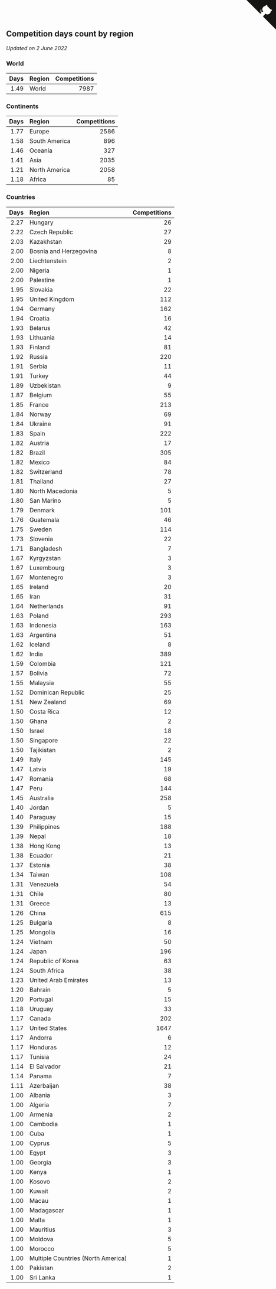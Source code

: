 ## Competition days count by region

*Updated on  2 June 2022*


### World

| Days | Region | Competitions |
| ---: | :--- | ---: |
| 1.49 | World | 7987 |

### Continents

| Days | Region | Competitions |
| ---: | :--- | ---: |
| 1.77 | Europe | 2586 |
| 1.58 | South America | 896 |
| 1.46 | Oceania | 327 |
| 1.41 | Asia | 2035 |
| 1.21 | North America | 2058 |
| 1.18 | Africa | 85 |

### Countries

| Days | Region | Competitions |
| ---: | :--- | ---: |
| 2.27 | Hungary | 26 |
| 2.22 | Czech Republic | 27 |
| 2.03 | Kazakhstan | 29 |
| 2.00 | Bosnia and Herzegovina | 8 |
| 2.00 | Liechtenstein | 2 |
| 2.00 | Nigeria | 1 |
| 2.00 | Palestine | 1 |
| 1.95 | Slovakia | 22 |
| 1.95 | United Kingdom | 112 |
| 1.94 | Germany | 162 |
| 1.94 | Croatia | 16 |
| 1.93 | Belarus | 42 |
| 1.93 | Lithuania | 14 |
| 1.93 | Finland | 81 |
| 1.92 | Russia | 220 |
| 1.91 | Serbia | 11 |
| 1.91 | Turkey | 44 |
| 1.89 | Uzbekistan | 9 |
| 1.87 | Belgium | 55 |
| 1.85 | France | 213 |
| 1.84 | Norway | 69 |
| 1.84 | Ukraine | 91 |
| 1.83 | Spain | 222 |
| 1.82 | Austria | 17 |
| 1.82 | Brazil | 305 |
| 1.82 | Mexico | 84 |
| 1.82 | Switzerland | 78 |
| 1.81 | Thailand | 27 |
| 1.80 | North Macedonia | 5 |
| 1.80 | San Marino | 5 |
| 1.79 | Denmark | 101 |
| 1.76 | Guatemala | 46 |
| 1.75 | Sweden | 114 |
| 1.73 | Slovenia | 22 |
| 1.71 | Bangladesh | 7 |
| 1.67 | Kyrgyzstan | 3 |
| 1.67 | Luxembourg | 3 |
| 1.67 | Montenegro | 3 |
| 1.65 | Ireland | 20 |
| 1.65 | Iran | 31 |
| 1.64 | Netherlands | 91 |
| 1.63 | Poland | 293 |
| 1.63 | Indonesia | 163 |
| 1.63 | Argentina | 51 |
| 1.62 | Iceland | 8 |
| 1.62 | India | 389 |
| 1.59 | Colombia | 121 |
| 1.57 | Bolivia | 72 |
| 1.55 | Malaysia | 55 |
| 1.52 | Dominican Republic | 25 |
| 1.51 | New Zealand | 69 |
| 1.50 | Costa Rica | 12 |
| 1.50 | Ghana | 2 |
| 1.50 | Israel | 18 |
| 1.50 | Singapore | 22 |
| 1.50 | Tajikistan | 2 |
| 1.49 | Italy | 145 |
| 1.47 | Latvia | 19 |
| 1.47 | Romania | 68 |
| 1.47 | Peru | 144 |
| 1.45 | Australia | 258 |
| 1.40 | Jordan | 5 |
| 1.40 | Paraguay | 15 |
| 1.39 | Philippines | 188 |
| 1.39 | Nepal | 18 |
| 1.38 | Hong Kong | 13 |
| 1.38 | Ecuador | 21 |
| 1.37 | Estonia | 38 |
| 1.34 | Taiwan | 108 |
| 1.31 | Venezuela | 54 |
| 1.31 | Chile | 80 |
| 1.31 | Greece | 13 |
| 1.26 | China | 615 |
| 1.25 | Bulgaria | 8 |
| 1.25 | Mongolia | 16 |
| 1.24 | Vietnam | 50 |
| 1.24 | Japan | 196 |
| 1.24 | Republic of Korea | 63 |
| 1.24 | South Africa | 38 |
| 1.23 | United Arab Emirates | 13 |
| 1.20 | Bahrain | 5 |
| 1.20 | Portugal | 15 |
| 1.18 | Uruguay | 33 |
| 1.17 | Canada | 202 |
| 1.17 | United States | 1647 |
| 1.17 | Andorra | 6 |
| 1.17 | Honduras | 12 |
| 1.17 | Tunisia | 24 |
| 1.14 | El Salvador | 21 |
| 1.14 | Panama | 7 |
| 1.11 | Azerbaijan | 38 |
| 1.00 | Albania | 3 |
| 1.00 | Algeria | 7 |
| 1.00 | Armenia | 2 |
| 1.00 | Cambodia | 1 |
| 1.00 | Cuba | 1 |
| 1.00 | Cyprus | 5 |
| 1.00 | Egypt | 3 |
| 1.00 | Georgia | 3 |
| 1.00 | Kenya | 1 |
| 1.00 | Kosovo | 2 |
| 1.00 | Kuwait | 2 |
| 1.00 | Macau | 1 |
| 1.00 | Madagascar | 1 |
| 1.00 | Malta | 1 |
| 1.00 | Mauritius | 3 |
| 1.00 | Moldova | 5 |
| 1.00 | Morocco | 5 |
| 1.00 | Multiple Countries (North America) | 1 |
| 1.00 | Pakistan | 2 |
| 1.00 | Sri Lanka | 1 |


<a href="https://github.com/JustinTimeCuber/wca_statistics" class="github-corner" aria-label="View source on Github"><svg width="80" height="80" viewBox="0 0 250 250" style="fill:#151513; color:#fff; position: absolute; top: 0; border: 0; right: 0;" aria-hidden="true"><path d="M0,0 L115,115 L130,115 L142,142 L250,250 L250,0 Z"></path><path d="M128.3,109.0 C113.8,99.7 119.0,89.6 119.0,89.6 C122.0,82.7 120.5,78.6 120.5,78.6 C119.2,72.0 123.4,76.3 123.4,76.3 C127.3,80.9 125.5,87.3 125.5,87.3 C122.9,97.6 130.6,101.9 134.4,103.2" fill="currentColor" style="transform-origin: 130px 106px;" class="octo-arm"></path><path d="M115.0,115.0 C114.9,115.1 118.7,116.5 119.8,115.4 L133.7,101.6 C136.9,99.2 139.9,98.4 142.2,98.6 C133.8,88.0 127.5,74.4 143.8,58.0 C148.5,53.4 154.0,51.2 159.7,51.0 C160.3,49.4 163.2,43.6 171.4,40.1 C171.4,40.1 176.1,42.5 178.8,56.2 C183.1,58.6 187.2,61.8 190.9,65.4 C194.5,69.0 197.7,73.2 200.1,77.6 C213.8,80.2 216.3,84.9 216.3,84.9 C212.7,93.1 206.9,96.0 205.4,96.6 C205.1,102.4 203.0,107.8 198.3,112.5 C181.9,128.9 168.3,122.5 157.7,114.1 C157.9,116.9 156.7,120.9 152.7,124.9 L141.0,136.5 C139.8,137.7 141.6,141.9 141.8,141.8 Z" fill="currentColor" class="octo-body"></path></svg></a><style>.github-corner:hover .octo-arm{animation:octocat-wave 560ms ease-in-out}@keyframes octocat-wave{0%,100%{transform:rotate(0)}20%,60%{transform:rotate(-25deg)}40%,80%{transform:rotate(10deg)}}@media (max-width:500px){.github-corner:hover .octo-arm{animation:none}.github-corner .octo-arm{animation:octocat-wave 560ms ease-in-out}}</style>
